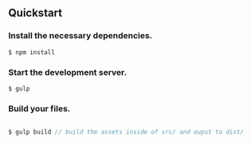 <!-- README -->

## Quickstart

### Install the necessary dependencies.

```
$ npm install
```

### Start the development server.
```
$ gulp
```

### Build your files.

``` javascript

$ gulp build // build the assets inside of src/ and ouput to dist/
```

